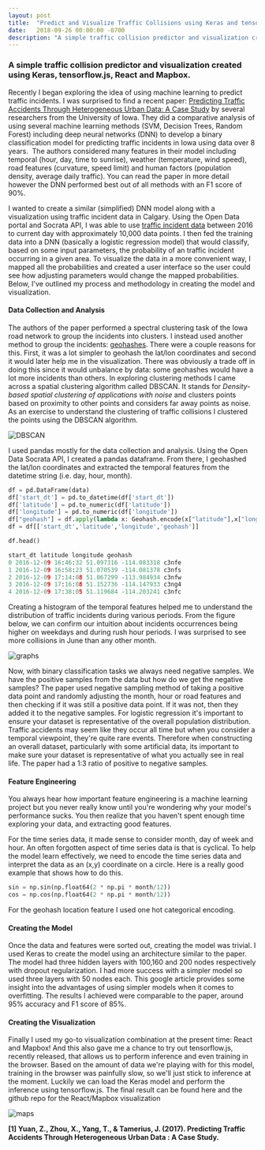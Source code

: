 ```yaml
---
layout: post
title:  "Predict and Visualize Traffic Collisions using Keras and tensorflow.js"
date:   2018-09-26 00:00:00 -0700
description: "A simple traffic collision predictor and visualization created using Keras, tensorflow.js, React and Mapbox."
---
```

### A simple traffic collision predictor and visualization created using Keras, tensorflow.js, React and Mapbox.

Recently I began exploring the idea of using machine learning to predict traffic incidents. I was surprised to find a recent paper: [Predicting Traffic Accidents Through Heterogeneous Urban Data: A Case Study](http://urbcomp.ist.psu.edu/2017/papers/Predicting.pdf) by several researchers from the University of Iowa. They did a comparative analysis of using several machine learning methods (SVM, Decision Trees, Random Forest) including deep neural networks (DNN) to develop a binary classification model for predicting traffic incidents in Iowa using data over 8 years.  The authors considered many features in their model including temporal (hour, day, time to sunrise), weather (temperature, wind speed), road features (curvature, speed limit) and human factors (population density, average daily traffic). You can read the paper in more detail however the DNN performed best out of all methods with an F1 score of 90%.

I wanted to create a similar (simplified) DNN model along with a visualization using traffic incident data in Calgary. Using the Open Data portal and Socrata API, I was able to use [traffic incident data](https://data.calgary.ca/Transportation-Transit/Traffic-Incidents/35ra-9556) between 2016 to current day with approximately 10,000 data points. I then fed the training data into a DNN (basically a logistic regression model) that would classify, based on some input parameters, the probability of an traffic incident occurring in a given area. To visualize the data in a more convenient way, I mapped all the probabilities and created a user interface so the user could see how adjusting parameters would change the mapped probabilities. Below, I've outlined my process and methodology in creating the model and visualization.

#### Data Collection and Analysis

The authors of the paper performed a spectral clustering task of the Iowa road network to group the incidents into clusters. I instead used another method to group the incidents: [geohashes](https://en.wikipedia.org/wiki/Geohash). There were a couple reasons for this. First, it was a lot simpler to geohash the lat/lon coordinates and second it would later help me in the visualization. There was obviously a trade off in doing this since it would unbalance by data: some geohashes would have a lot more incidents than others. In exploring clustering methods I came across a spatial clustering algorithm called DBSCAN. It stands for _Density-based spatial clustering of applications with noise_ and clusters points based on proximity to other points and considers far away points as noise. As an exercise to understand the clustering of traffic collisions I clustered the points using the DBSCAN algorithm.

![DBSCAN](https://s3-us-west-2.amazonaws.com/smohiudd.github.co/keras-collision-prediction/dbscan_cluster_crop.png)

I used pandas mostly for the data collection and analysis. Using the Open Data Socrata API, I created a pandas dataframe. From there, I geohashed the lat/lon coordinates and extracted the temporal features from the datetime string (i.e. day, hour, month).

```python
df = pd.DataFrame(data)
df['start_dt'] = pd.to_datetime(df['start_dt'])
df['latitude'] = pd.to_numeric(df['latitude'])
df['longitude'] = pd.to_numeric(df['longitude'])
df["geohash"] = df.apply(lambda x: Geohash.encode(x["latitude"],x["longitude"],precision=5), axis = 1)
df = df[['start_dt','latitude','longitude','geohash']]

df.head()

start_dt latitude longitude geohash
0 2016-12-09 16:46:32 51.097316 -114.083318 c3nfe
1 2016-12-09 16:58:23 51.070539 -114.081378 c3nfs
2 2016-12-09 17:14:08 51.067299 -113.984934 c3nfw
3 2016-12-09 17:16:08 51.152736 -114.147933 c3ng4
4 2016-12-09 17:38:05 51.119684 -114.203241 c3nfc
```

Creating a histogram of the temporal features helped me to understand the distribution of traffic incidents during various periods. From the figure below, we can confirm our intuition about incidents occurrences being higher on weekdays and during rush hour periods. I was surprised to see more collisions in June than any other month.

![graphs](https://s3-us-west-2.amazonaws.com/smohiudd.github.co/keras-collision-prediction/time_hist.png)

Now, with binary classification tasks we always need negative samples. We have the positive samples from the data but how do we get the negative samples? The paper used negative sampling method of taking a positive data point and randomly adjusting the month, hour or road features and then checking if it was still a positive data point. If it was not, then they added it to the negative samples. For logistic regression it's important to ensure your dataset is representative of the overall population distribution. Traffic accidents may seem like they occur all time but when you consider a temporal viewpoint, they're quite rare events. Therefore when constructing an overall dataset, particularly with some artificial data, its important to make sure your dataset is representative of what you actually see in real life. The paper had a 1:3 ratio of positive to negative samples.

#### Feature Engineering

You always hear how important feature engineering is a machine learning project but you never really know until you're wondering why your model's performance sucks. You then realize that you haven't spent enough time exploring your data, and extracting good features.

For the time series data, it made sense to consider month, day of week and hour. An often forgotten aspect of time series data is that is cyclical. To help the model learn effectively, we need to encode the time series data and interpret the data as an (x,y) coordinate on a circle. Here is a really good example that shows how to do this.

```python
sin = np.sin(np.float64(2 * np.pi * month/12))
cos = np.cos(np.float64(2 * np.pi * month/12))
```

For the geohash location feature I used one hot categorical encoding.

#### Creating the Model

Once the data and features were sorted out, creating the model was trivial. I used Keras to create the model using an architecture similar to the paper. The model had three hidden layers with 100,160 and 200 nodes respectively with dropout regularization. I had more success with a simpler model so used three layers with 50 nodes each. This google article provides some insight into the advantages of using simpler models when it comes to overfitting. The results I achieved were comparable to the paper, around 95% accuracy and F1 score of 85%.

#### Creating the Visualization

Finally I used my go-to visualization combination at the present time: React and Mapbox! And this also gave me a chance to try out tensorflow.js, recently released, that allows us to perform inference and even training in the browser. Based on the amount of data we're playing with for this model, training in the browser was painfully slow, so we'll just stick to inference at the moment. Luckily we can load the Keras model and perform the inference using tensorflow.js. The final result can be found here and the github repo for the React/Mapbox visualization

![maps](https://s3-us-west-2.amazonaws.com/smohiudd.github.co/keras-collision-prediction/incident_screenshot2.png)

**[1] Yuan, Z., Zhou, X., Yang, T., & Tamerius, J. (2017). Predicting Traffic Accidents Through Heterogeneous Urban Data : A Case Study.**
